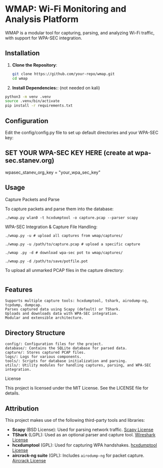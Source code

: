 # WMAP: Wi-Fi Monitoring and Analysis Platform

WMAP is a modular tool for capturing, parsing, and analyzing Wi-Fi traffic, with support for WPA-SEC integration.

## Installation

1. **Clone the Repository**:
   ```bash
   git clone https://github.com/your-repo/wmap.git
   cd wmap
   ```

2. **Install Dependencies:**: (not needed on kali)
```bash
python3 -m venv .venv
source .venv/bin/activate
pip install -r requirements.txt 
```

## Configuration

Edit the config/config.py file to set up default directories and your WPA-SEC key:

## SET YOUR WPA-SEC KEY HERE (create at wpa-sec.stanev.org)
wpasec_stanev_org_key = "your_wpa_sec_key"


## Usage
Capture Packets and Parse

To capture packets and parse them into the database:
```
./wmap.py wlan0 -t hcxdumptool -o capture.pcap --parser scapy
```

WPA-SEC Integration & Capture File Handling:
```
./wmap.py -u # upload all captures from wmap/captures/ 

./wmap.py -u /path/to/capture.pcap # upload a specific capture

./wmap .py -d # download wpa-sec pot to wmap/captures/ 

./wmap.py -d /path/to/save/potfile.pot
```
To upload all unmarked PCAP files in the capture directory:
```

```
## Features

    Supports multiple capture tools: hcxdumptool, tshark, airodump-ng, tcpdump, dumpcap.
    Parses captured data using Scapy (default) or TShark.
    Uploads and downloads data with WPA-SEC integration.
    Modular and extensible architecture.

## Directory Structure

    config/: Configuration files for the project.
    database/: Contains the SQLite database for parsed data.
    capture/: Stores captured PCAP files.
    logs/: Logs for various components.
    tools/: Scripts for database initialization and parsing.
    utils/: Utility modules for handling captures, parsing, and WPA-SEC integration.

License

This project is licensed under the MIT License. See the LICENSE file for details.

## Attribution

This project makes use of the following third-party tools and libraries:

- **Scapy** (BSD License): Used for parsing network traffic. [Scapy License](https://github.com/secdev/scapy/blob/master/LICENSE)
- **TShark** (LGPL): Used as an optional parser and capture tool. [Wireshark License](https://www.wireshark.org/docs/wsug_html_chunked/ChIntroLegal.html)
- **hcxdumptool** (GPL): Used for capturing WPA handshakes. [hcxdumptool License](https://github.com/ZerBea/hcxdumptool/blob/master/LICENSE)
- **aircrack-ng suite** (GPL): Includes `airodump-ng` for packet capture. [Aircrack License](https://github.com/aircrack-ng/aircrack-ng/blob/master/LICENSE)